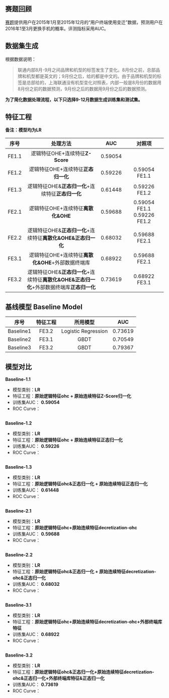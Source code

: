 ## 赛题回顾
[赛题](https://www.kesci.com/apps/home/competition/56f37e6717f910f4347acf2e)提供用户在2015年1月至2015年12月的“用户终端使用变迁”数据，预测用户在2016年1至3月更换手机的概率。评测指标采用AUC。

## 数据集生成
根据数据说明：
>联通内部8月-9月之间品牌和机型的标签发生了变化。8月份之前，总部品牌和机型都是英文的；9月份之后，给的都是中文的。由于品牌和机型的标签是总部给的，上海联通没有机型变化对照表，内部一般是8月份的数据用8月份之前的数据预测，9月份之后的数据用9月份之后的数据预测。

**为了简化数据处理流程，以下只选择9-12月数据生成训练集和测试集。**

## 特征工程
**备注：模型均为LR**  

| 序号 | 处理方法 | AUC | 对照项 |
|:------------:|:--------------:|:-------------:|:-------------:|
| FE1.1        | 逻辑特征OHE+连续特征**Z-Score**   | 0.59054 |         |
| FE1.2        | 逻辑特征OHE+连续特征**正态归一化**  | 0.59226 | 0.59054 FE1.1  |
| FE1.3        | 逻辑特征OHE&**正态归一化**+连续特征**正态归一化**  | 0.61448 | 0.59226 FE1.2 |
| FE2.1        | 逻辑特征OHE+连续特征**离散化&OHE**  | 0.59688 | 0.59054 FE1.1 0.59226 FE1.2 |
| FE2.2        | 逻辑特征OHE&**正态归一化**+连续特征**离散化&OHE&正态归一化**  | 0.68032| 0.59688 FE2.1 |
| FE3.1        | 逻辑特征OHE+连续特征**离散化&OHE**+外部数据终端库  | 0.68922| 0.59688 FE2.1 |
| FE3.2        | 逻辑特征OHE&**正态归一化**+连续特征**离散化&OHE&正态归一化**+外部数据终端库**正态归一化**  | 0.73619| 0.68922 FE3.1 |

## 基线模型 Baseline Model
|  序号  |  特征工程  |  所用模型  |  AUC |
|:------------:|:--------------:|:-------------:|:-------------:|
|  Baseline1   |  FE3.2  |  Logistic Regression  | 0.73619 |
|  Baseline2   |  FE3.1  |  GBDT                 | 0.70549 |
|  Baseline3   |  FE3.2  |  GBDT                 | 0.79367 |

## 模型对比

**Baseline-1.1**
* 模型类别：**LR**
* 特征工程：**原始逻辑特征ohc + 原始连续特征Z-Score归一化**
* 训练集AUC： **0.59054**
* ROC Curve：
<img src="https://github.com/CaoZhens/WoPlus_PhoneChangingPrediction/blob/master/pic/ROC_Curve_Baseline_1.png" alt="" data-canonical-src="" />

**Baseline-1.2**
* 模型类别：**LR**
* 特征工程：**原始逻辑特征ohc + 原始连续特征正态归一化**
* 训练集AUC： **0.59226**
* ROC Curve：
<img src="https://github.com/CaoZhens/WoPlus_PhoneChangingPrediction/blob/master/pic/ROC_Curve_Baseline_1_2.png" alt="" data-canonical-src="" />

**Baseline-1.3**
* 模型类别：**LR**
* 特征工程：**原始逻辑特征ohc&正态归一化 + 原始连续特征正态归一化**
* 训练集AUC： **0.61448**
* ROC Curve：
<img src="https://github.com/CaoZhens/WoPlus_PhoneChangingPrediction/blob/master/pic/ROC_Curve_Baseline_1_3.png" alt="" data-canonical-src="" />

**Baseline-2.1**
* 模型类别：**LR**
* 特征工程：**原始逻辑特征ohc+原始连续特征decretization-ohc**
* 训练集AUC： **0.59688**
* ROC Curve：
<img src="https://github.com/CaoZhens/WoPlus_PhoneChangingPrediction/blob/master/pic/ROC_Curve_Baseline_2.png" alt="" data-canonical-src="" />

**Baseline-2.2**
* 模型类别：**LR**
* 特征工程：**原始逻辑特征ohc&正态归一化 + 原始连续特征decretization-ohc&正态归一化**
* 训练集AUC： **0.68032**
* ROC Curve：
<img src="https://github.com/CaoZhens/WoPlus_PhoneChangingPrediction/blob/master/pic/ROC_Curve_Baseline_2_2.png" alt="" data-canonical-src="" />

**Baseline-3.1**
* 模型类别：**LR**
* 特征工程：**原始逻辑特征ohc+原始连续特征decretization-ohc+外部终端库特征**
* 训练集AUC： **0.68922**
* ROC Curve：
<img src="https://github.com/CaoZhens/WoPlus_PhoneChangingPrediction/blob/master/pic/ROC_Curve_Baseline_3.png" alt="" data-canonical-src="" />

**Baseline-3.2**
* 模型类别：**LR**
* 特征工程：**原始逻辑特征ohc&正态归一化+原始连续特征decretization-ohc&正态归一化+外部终端库特征&正态归一化**
* 训练集AUC： **0.73619**
* ROC Curve：
<img src="https://github.com/CaoZhens/WoPlus_PhoneChangingPrediction/blob/master/pic/ROC_Curve_Baseline_3_2.png" alt="" data-canonical-src="" />  